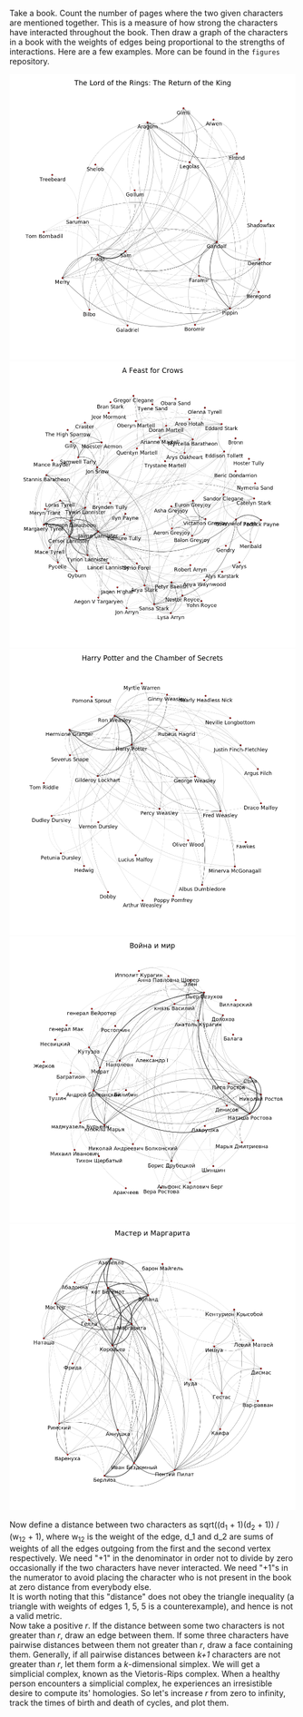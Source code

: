 Take a book. Count the number of pages where the two given characters are mentioned together. This is a measure of how strong the characters have interacted throughout the book. Then draw a graph of the characters in a book with the weights of edges being proportional to the strengths of interactions. Here are a few examples. More can be found in the `figures` repository.

![](figures/LTR3.png)
![](figures/SIF4.png)
![](figures/HP2.png)
![](figures/WP.png)
![](figures/MM.png)

Now define a distance between two characters as sqrt((d<sub>1</sub> + 1)(d<sub>2</sub> + 1)) / (w<sub>12</sub> + 1), where w<sub>12</sub> is the weight of the edge, d_1 and d_2 are sums of weights of all the edges outgoing from the first and the second vertex respectively. We need "+1" in the denominator in order not to divide by zero occasionally if the two characters have never interacted. We need "+1"s in the numerator to avoid placing the character who is not present in the book at zero distance from everybody else. <br />
It is worth noting that this "distance" does not obey the triangle inequality (a triangle with weights of edges 1, 5, 5 is a counterexample), and hence is not a valid metric. <br />
Now take a positive *r*. If the distance between some two characters is not greater than *r*, draw an edge between them. If some three characters have pairwise distances between them not greater than *r*, draw a face containing them. Generally, if all pairwise distances between *k+1* characters are not greater than *r*, let them form a *k*-dimensional simplex. We will get a simplicial complex, known as the Vietoris-Rips complex. When a healthy person encounters a simplicial complex, he experiences an irresistible desire to compute its' homologies. So let's increase *r* from zero to infinity, track the times of birth and death of cycles, and plot them.

